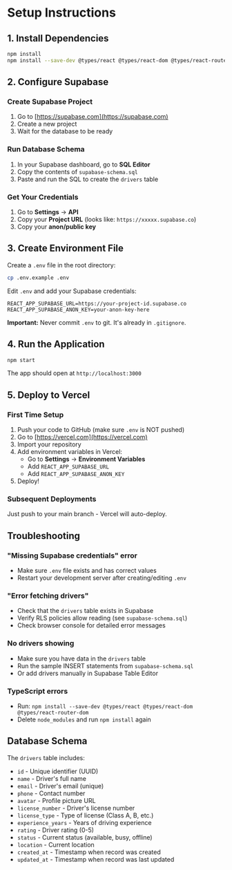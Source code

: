 # Setup Instructions

## 1. Install Dependencies

```bash
npm install
npm install --save-dev @types/react @types/react-dom @types/react-router-dom
```

## 2. Configure Supabase

### Create Supabase Project
1. Go to [https://supabase.com](https://supabase.com)
2. Create a new project
3. Wait for the database to be ready

### Run Database Schema
1. In your Supabase dashboard, go to **SQL Editor**
2. Copy the contents of `supabase-schema.sql`
3. Paste and run the SQL to create the `drivers` table

### Get Your Credentials
1. Go to **Settings** → **API**
2. Copy your **Project URL** (looks like: `https://xxxxx.supabase.co`)
3. Copy your **anon/public key**

## 3. Create Environment File

Create a `.env` file in the root directory:

```bash
cp .env.example .env
```

Edit `.env` and add your Supabase credentials:

```env
REACT_APP_SUPABASE_URL=https://your-project-id.supabase.co
REACT_APP_SUPABASE_ANON_KEY=your-anon-key-here
```

**Important:** Never commit `.env` to git. It's already in `.gitignore`.

## 4. Run the Application

```bash
npm start
```

The app should open at `http://localhost:3000`

## 5. Deploy to Vercel

### First Time Setup
1. Push your code to GitHub (make sure `.env` is NOT pushed)
2. Go to [https://vercel.com](https://vercel.com)
3. Import your repository
4. Add environment variables in Vercel:
   - Go to **Settings** → **Environment Variables**
   - Add `REACT_APP_SUPABASE_URL`
   - Add `REACT_APP_SUPABASE_ANON_KEY`
5. Deploy!

### Subsequent Deployments
Just push to your main branch - Vercel will auto-deploy.

## Troubleshooting

### "Missing Supabase credentials" error
- Make sure `.env` file exists and has correct values
- Restart your development server after creating/editing `.env`

### "Error fetching drivers" 
- Check that the `drivers` table exists in Supabase
- Verify RLS policies allow reading (see `supabase-schema.sql`)
- Check browser console for detailed error messages

### No drivers showing
- Make sure you have data in the `drivers` table
- Run the sample INSERT statements from `supabase-schema.sql`
- Or add drivers manually in Supabase Table Editor

### TypeScript errors
- Run: `npm install --save-dev @types/react @types/react-dom @types/react-router-dom`
- Delete `node_modules` and run `npm install` again

## Database Schema

The `drivers` table includes:
- `id` - Unique identifier (UUID)
- `name` - Driver's full name
- `email` - Driver's email (unique)
- `phone` - Contact number
- `avatar` - Profile picture URL
- `license_number` - Driver's license number
- `license_type` - Type of license (Class A, B, etc.)
- `experience_years` - Years of driving experience
- `rating` - Driver rating (0-5)
- `status` - Current status (available, busy, offline)
- `location` - Current location
- `created_at` - Timestamp when record was created
- `updated_at` - Timestamp when record was last updated
